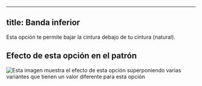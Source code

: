 ***

## title: Banda inferior

Esta opción te permite bajar la cintura debajo de tu cintura (natural).

## Efecto de esta opción en el patrón

![Esta imagen muestra el efecto de esta opción superponiendo varias variantes que tienen un valor diferente para esta opción](cornelius\_waistbandbelowwaist\_sample.svg "Efecto de esta opción en el patrón")
